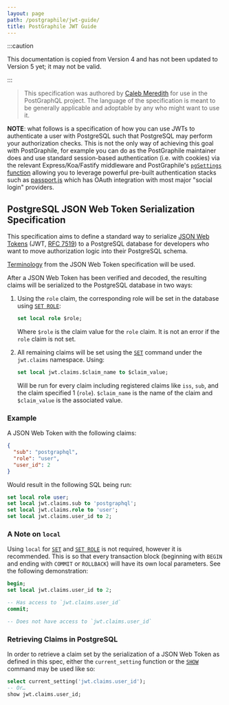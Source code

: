 ```yaml
---
layout: page
path: /postgraphile/jwt-guide/
title: PostGraphile JWT Guide
---
```


:::caution

This documentation is copied from Version 4 and has not been updated to Version
5 yet; it may not be valid.

:::

> This specification was authored by
> [Caleb Meredith](https://twitter.com/calebmer) for use in the PostGraphQL
> project. The language of the specification is meant to be generally applicable
> and adoptable by any who might want to use it.

**NOTE**: what follows is a specification of how you can use JWTs to
authenticate a user with PostgreSQL such that PostgreSQL may perform your
authorization checks. This is not the only way of achieving this goal with
PostGraphile, for example you can do as the PostGraphile maintainer does and use
standard session-based authentication (i.e. with cookies) via the relevant
Express/Koa/Fastify middleware and PostGraphile's
[`pgSettings` function](./usage-library/#pgsettings-function) allowing you to
leverage powerful pre-built authentication stacks such as
[passport.js](http://www.passportjs.org/) which has OAuth integration with most
major "social login" providers.

## PostgreSQL JSON Web Token Serialization Specification

This specification aims to define a standard way to serialize [JSON Web
Tokens][jwt] (JWT, [RFC 7519][rfc7519]) to a PostgreSQL database for developers
who want to move authorization logic into their PostgreSQL schema.

[Terminology][jwt-terms] from the JSON Web Token specification will be used.

After a JSON Web Token has been verified and decoded, the resulting claims will
be serialized to the PostgreSQL database in two ways:

1.  Using the `role` claim, the corresponding role will be set in the database
    using [`SET ROLE`][set-role]:

    ```sql
    set local role $role;
    ```

    Where `$role` is the claim value for the `role` claim. It is not an error if
    the `role` claim is not set.

2.  All remaining claims will be set using the [`SET`][set] command under the
    `jwt.claims` namespace. Using:

    ```sql
    set local jwt.claims.$claim_name to $claim_value;
    ```

    Will be run for every claim including registered claims like `iss`, `sub`,
    and the claim specified 1 (`role`). `$claim_name` is the name of the claim
    and `$claim_value` is the associated value.

### Example

A JSON Web Token with the following claims:

```json
{
  "sub": "postgraphql",
  "role": "user",
  "user_id": 2
}
```

Would result in the following SQL being run:

```sql
set local role user;
set local jwt.claims.sub to 'postgraphql';
set local jwt.claims.role to 'user';
set local jwt.claims.user_id to 2;
```

### A Note on `local`

Using `local` for [`SET`][set] and [`SET ROLE`][set-role] is not required,
however it is recommended. This is so that every transaction block (beginning
with `BEGIN` and ending with `COMMIT` or `ROLLBACK`) will have its own local
parameters. See the following demonstration:

```sql
begin;
set local jwt.claims.user_id to 2;

-- Has access to `jwt.claims.user_id`
commit;

-- Does not have access to `jwt.claims.user_id`
```

### Retrieving Claims in PostgreSQL

In order to retrieve a claim set by the serialization of a JSON Web Token as
defined in this spec, either the `current_setting` function or the
[`SHOW`][show] command may be used like so:

```sql
select current_setting('jwt.claims.user_id');
-- Or…
show jwt.claims.user_id;
```

[jwt]: https://jwt.io/
[rfc7519]: https://tools.ietf.org/html/rfc7519
[jwt-terms]: https://tools.ietf.org/html/rfc7519#section-2
[set-role]: http://www.postgresql.org/docs/current/static/sql-set-role.html
[set]: http://www.postgresql.org/docs/current/static/sql-set.html
[show]: http://www.postgresql.org/docs/current/static/sql-show.html
